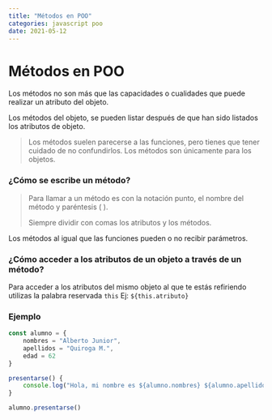 ```yaml
---
title: "Métodos en POO"
categories: javascript poo
date: 2021-05-12
---
```


# Métodos en POO

Los métodos no son más que las capacidades o cualidades que puede realizar un atributo del objeto.

Los métodos del objeto, se pueden listar después de que han sido listados los atributos de objeto.

> Los métodos suelen parecerse a las funciones, pero tienes que tener cuidado de no confundirlos. Los métodos son únicamente para los objetos.

### ¿Cómo se escribe un método?
> Para llamar a un método es con la notación punto, el nombre del método y paréntesis ( ).
> 
> Siempre dividir con comas los atributos y los métodos.

Los métodos al igual que las funciones pueden o no recibir parámetros.

### ¿Cómo acceder a los atributos de un objeto a través de un método?
Para acceder a los atributos del mismo objeto al que te estás refiriendo utilizas la palabra reservada `this` Ej: `${this.atributo}`

### Ejemplo

````js
const alumno = {
	nombres = "Alberto Junior",
	apellidos = "Quiroga M.",
	edad = 62
}

presentarse() {
	console.log("Hola, mi nombre es ${alumno.nombres} ${alumno.apellidos} y tengo ${alumno.edad} años.")
}

alumno.presentarse()
````